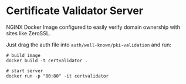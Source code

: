 # Certificate Validator Server
NGINX Docker Image configured to easily verify domain ownership with sites like ZeroSSL. 

Just drag the auth file into `auth/well-known/pki-validation` and run:
```
# build image
docker build -t certvalidator .

# start server
docker run -p "80:80" -it certvalidator
```
